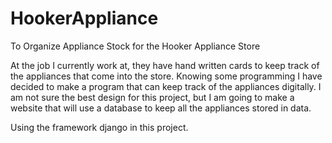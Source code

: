 # HookerAppliance
To Organize Appliance Stock for the Hooker Appliance Store

At the job I currently work at, they have hand written cards to keep track of the appliances that come into the store.
Knowing some programming I have decided to make a program that can keep track of the appliances digitally. I am not sure 
the best design for this project, but I am going to make a website that will use a database to keep all the appliances 
stored in data.

Using the framework django in this project. 
